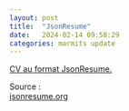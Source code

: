 ```yaml
---
layout: post
title:  "JsonResume"
date:   2024-02-14 09:58:29
categories: marmits update
---
```

[CV au format JsonResume.][marmits-cv]  

Source :  
[jsonresume.org][jsonresume]


[marmits]:      https://marmits.com
[marmits-cv]:   https://marmits.github.io/cv
[jsonresume]:   https://jsonresume.org

